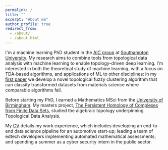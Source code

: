 ```yaml
---
permalink: /
title: ""
excerpt: "About me"
author_profile: true
redirect_from: 
  - /about/
  - /about.html
---
```


I'm a machine learning PhD student in the [AIC group](https://www.aic.ecs.soton.ac.uk/) at [Southampton University](https://www.southampton.ac.uk/). My research aims to combine tools from topological data analysis with machine learning to enable topology-driven deep learning. I'm interested in both the theoretical study of machine learning, with a focus on TDA-based algorithms, and applications of ML to other disciplines: in my [first paper](https://arxiv.org/abs/2006.02796) we develop a novel topological fuzzy clustering algorithm that can classify transformed datasets from materials science where comparable algorithms fail. 

Before starting my PhD, I earned a Mathematics MSci from the [University of Birmingham](https://www.birmingham.ac.uk/). My masters project, [The Persistent Homology of Complexes from Finite Data Sets](https://tomogwen.github.io/files/Persistent_Homology.pdf), studied the algebraic topology underpinning Topological Data Analysis.

My [CV](https://tomogwen.github.io/files/CV.pdf) details my work experience, which includes developing an end-to-end data science pipeline for an automotive start-up; leading a team of edtech developers implementing automated mathematical assessments; and spending a summer as a cyber security intern in the public sector.